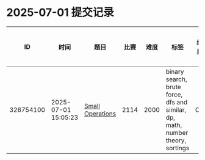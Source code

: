 # 2025-07-01 提交记录

 | ID | 时间 | 题目 | 比赛 | 难度 | 标签 | 结果 | 测试用例 | 运行时间 | 内存消耗 |
 |----|------|-----|-----|------|-----|------|---------|--------|----------|
 | 326754100 | 2025-07-01  15:05:23 | [Small Operations](https://codeforces.com/problemset/problem/2114/F) | 2114 | 2000 | binary search, brute force, dfs and similar, dp, math, number theory, sortings | OK | 65 | 640ms | 6000KB |